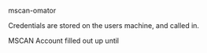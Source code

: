 mscan-omator

Credentials are stored on the users machine, and called in. 

MSCAN Account filled out up until
